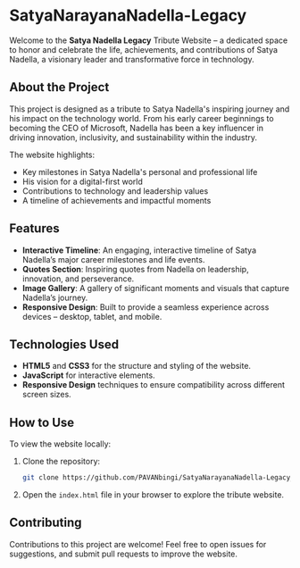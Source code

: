 

# SatyaNarayanaNadella-Legacy

Welcome to the **Satya Nadella Legacy** Tribute Website – a dedicated space to honor and celebrate the life, achievements, and contributions of Satya Nadella, a visionary leader and transformative force in technology.

## About the Project
This project is designed as a tribute to Satya Nadella's inspiring journey and his impact on the technology world. From his early career beginnings to becoming the CEO of Microsoft, Nadella has been a key influencer in driving innovation, inclusivity, and sustainability within the industry.

The website highlights:
- Key milestones in Satya Nadella's personal and professional life
- His vision for a digital-first world
- Contributions to technology and leadership values
- A timeline of achievements and impactful moments

## Features
- **Interactive Timeline**: An engaging, interactive timeline of Satya Nadella’s major career milestones and life events.
- **Quotes Section**: Inspiring quotes from Nadella on leadership, innovation, and perseverance.
- **Image Gallery**: A gallery of significant moments and visuals that capture Nadella’s journey.
- **Responsive Design**: Built to provide a seamless experience across devices – desktop, tablet, and mobile.

## Technologies Used
- **HTML5** and **CSS3** for the structure and styling of the website.
- **JavaScript** for interactive elements.
- **Responsive Design** techniques to ensure compatibility across different screen sizes.

## How to Use
To view the website locally:
1. Clone the repository:
   ```bash
   git clone https://github.com/PAVANbingi/SatyaNarayanaNadella-Legacy________bpk.git
   ```
2. Open the `index.html` file in your browser to explore the tribute website.

## Contributing
Contributions to this project are welcome! Feel free to open issues for suggestions, and submit pull requests to improve the website. 
